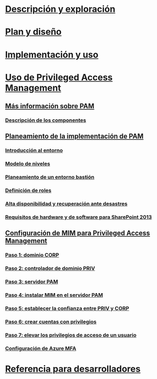 # [Descripción y exploración](/microsoft-identity-manager/understand-explore/microsoft-identity-manager-2016)
# [Plan y diseño](/microsoft-identity-manager/plan-design/microsoft-identity-manager-2016-supported-platforms)
# [Implementación y uso](/microsoft-identity-manager/deploy-use/microsoft-identity-manager-deploy)
# [Uso de Privileged Access Management](privileged-identity-management-for-active-directory-domain-services.md)
## [Más información sobre PAM](privileged-identity-management-for-active-directory-domain-services.md)
### [Descripción de los componentes](principles-of-operation.md)
## [Planeamiento de la implementación de PAM](environment-overview.md)
### [Introducción al entorno](environment-overview.md)
### [Modelo de niveles](tier-model-for-partitioning-administrative-privileges.md)
### [Planeamiento de un entorno bastión](planning-bastion-environment.md)
### [Definición de roles](defining-roles-for-pam.md)
### [Alta disponibilidad y recuperación ante desastres](high-availability-disaster-recovery-considerations-bastion-environment.md)
### [Requisitos de hardware y de software para SharePoint 2013](hardware-software-requirements.md)
## [Configuración de MIM para Privileged Access Management](configuring-mim-environment-for-pam.md)
### [Paso 1: dominio CORP](step-1-prepare-corp-domain.md)
### [Paso 2: controlador de dominio PRIV](step-2-prepare-priv-domain-controller.md)
### [Paso 3: servidor PAM](step-3-prepare-pam-server.md)
### [Paso 4: instalar MIM en el servidor PAM](step-4-install-mim-components-on-pam-server.md)
### [Paso 5: establecer la confianza entre PRIV y CORP](step-5-establish-trust-between-priv-corp-forests.md)
### [Paso 6: crear cuentas con privilegios](step-6-transition-group-to-pam.md)
### [Paso 7: elevar los privilegios de acceso de un usuario](step-7-elevate-user-access.md)
### [Configuración de Azure MFA](use-azure-mfa-for-activation.md)
# [Referencia para desarrolladores](/microsoft-identity-manager/reference/microsoft-identity-manager-2016-developer-reference)


<!--HONumber=Jul16_HO3-->


